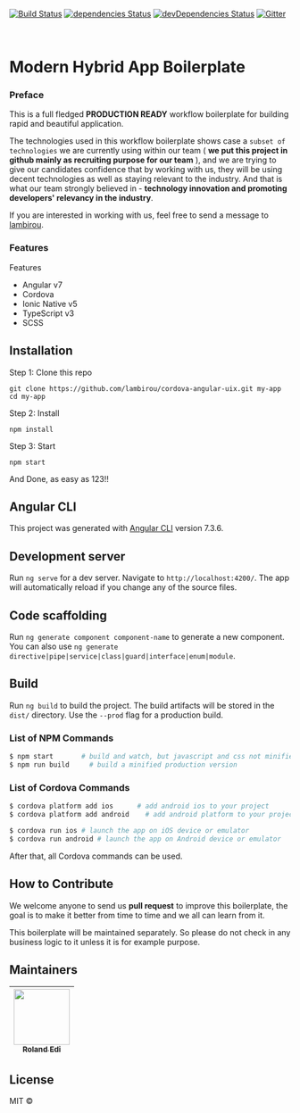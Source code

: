 [![Build Status](https://travis-ci.org/lambirou/cordova-angular-uix.svg?branch=master)](https://travis-ci.org/lambirou/cordova-angular-uix)
[![dependencies Status](https://david-dm.org/lambirou/cordova-angular-uix/status.svg)](https://david-dm.org/lambirou/cordova-angular-uix)
[![devDependencies Status](https://david-dm.org/lambirou/cordova-angular-uix/dev-status.svg)](https://david-dm.org/lambirou/cordova-angular-uix?type=dev)
[![Gitter][chat-img]][chat]

[chat-img]: https://img.shields.io/badge/Chat-on_gitter-teal.svg
[chat]: https://gitter.im/lambirou-cordova-angular-uix/community?utm_source=share-link&utm_medium=link&utm_campaign=share-link

<br>

# Modern Hybrid App Boilerplate

### Preface

This is a full fledged **PRODUCTION READY** workflow boilerplate for building rapid and beautiful application.

The technologies used in this workflow boilerplate shows case a `subset of technologies` we are currently using within our team ( **we put this project in github mainly as recruiting purpose for our team** ), and we are trying to give our candidates confidence that by working with us, they will be using decent technologies as well as staying relevant to the industry. And that is what our team strongly believed in - **technology innovation and promoting developers' relevancy in the industry**.

If you are interested in working with us, feel free to send a message to [lambirou](https://www.twitter.com/lambirou).

### Features

Features

- Angular v7
- Cordova
- Ionic Native v5
- TypeScript v3
- SCSS

## Installation

Step 1: Clone this repo

```
git clone https://github.com/lambirou/cordova-angular-uix.git my-app
cd my-app
```

Step 2: Install

```
npm install
```

Step 3: Start

```
npm start
```

And Done, as easy as 123!!

## Angular CLI

This project was generated with [Angular CLI](https://github.com/angular/angular-cli) version 7.3.6.

## Development server

Run `ng serve` for a dev server. Navigate to `http://localhost:4200/`. The app will automatically reload if you change any of the source files.

## Code scaffolding

Run `ng generate component component-name` to generate a new component. You can also use `ng generate directive|pipe|service|class|guard|interface|enum|module`.

## Build

Run `ng build` to build the project. The build artifacts will be stored in the `dist/` directory. Use the `--prod` flag for a production build.

### List of NPM Commands

```sh
$ npm start       # build and watch, but javascript and css not minified
$ npm run build     # build a minified production version
```

### List of Cordova Commands

```sh
$ cordova platform add ios      # add android ios to your project
$ cordova platform add android    # add android platform to your project

$ cordova run ios # launch the app on iOS device or emulator
$ cordova run android # launch the app on Android device or emulator
```

After that, all Cordova commands can be used.

## How to Contribute

We welcome anyone to send us **pull request** to improve this boilerplate, the goal is to make it better from time to time and we all can learn from it.

This boilerplate will be maintained separately. So please do not check in any business logic to it unless it is for example purpose.

## Maintainers

<!-- ALL-CONTRIBUTORS-LIST:START - Do not remove or modify this section -->

| [<img src="https://avatars3.githubusercontent.com/u/1428556?s=460&v=4" width="100px;"/><br /><sub><b>Roland Edi</b></sub>](https://github.com/lambirou)<br /> |
| :-----------------------------------------------------------------------------------------------------------------------------------------------------------: |


<!-- ALL-CONTRIBUTORS-LIST:END -->

## License

MIT ©

